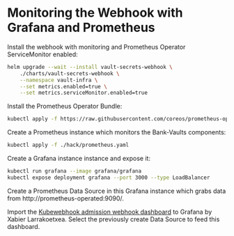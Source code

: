 # Monitoring the Webhook with Grafana and Prometheus

Install the webhook with monitoring and Prometheus Operator ServiceMonitor enabled:

```bash
helm upgrade --wait --install vault-secrets-webhook \
    ./charts/vault-secrets-webhook \
    --namespace vault-infra \
    --set metrics.enabled=true \
    --set metrics.serviceMonitor.enabled=true
```

Install the Prometheus Operator Bundle:

```bash
kubectl apply -f https://raw.githubusercontent.com/coreos/prometheus-operator/master/bundle.yaml
```

Create a Prometheus instance which monitors the Bank-Vaults components:

```bash
kubectl apply -f ./hack/prometheus.yaml
```

Create a Grafana instance instance and expose it:

```bash
kubectl run grafana --image grafana/grafana
kubectl expose deployment grafana --port 3000 --type LoadBalancer
```

Create a Prometheus Data Source in this Grafana instance which grabs data from http://prometheus-operated:9090/.

Import the [Kubewebhook admission webhook dashboard](https://grafana.com/grafana/dashboards/7088) to Grafana by Xabier Larrakoetxea.
Select the previously create Data Source to feed this dashboard.
